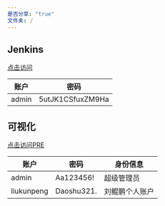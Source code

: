 ```yaml
---
是否分享: "true"
文件夹: /
---
```


## Jenkins

[点击访问](http://xcjenkins.cmic.com.cn/)

| 账户    | 密码               |
| ----- | ---------------- |
| admin | 5utJK1CSfuxZM9Ha |

## 可视化

[点击访问PRE](http://xcpre.cmic.com.cn:8080/vx-admin/login)

| 账户       | 密码       | 身份信息       |
| ---------- | ---------- | -------------- |
| admin      | Aa123456!  | 超级管理员     |
| liukunpeng | Daoshu321. | 刘鲲鹏个人账户 |

